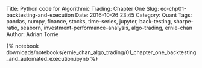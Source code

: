 Title: Python code for Algorithmic Trading: Chapter One
Slug: ec-chp01-backtesting-and-execution
Date: 2016-10-26 23:45
Category: Quant
Tags: pandas, numpy, finance, stocks, time-series, jupyter, back-testing, sharpe-ratio, seaborn, investment-performance-analysis, algo-trading, ernie-chan
Author: Adrian Torrie
<!-- Summary: First post, just to get something up and running. -->

{% notebook downloads/notebooks/ernie_chan_algo_trading/01_chapter_one_backtesting_and_automated_execution.ipynb %}